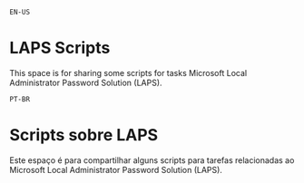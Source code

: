 `EN-US`
# LAPS Scripts

This space is for sharing some scripts for tasks Microsoft Local Administrator Password Solution (LAPS).


`PT-BR`
# Scripts sobre LAPS

Este espaço é para compartilhar alguns scripts para tarefas relacionadas ao Microsoft Local Administrator Password Solution (LAPS).